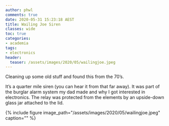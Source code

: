 ```yaml
---
author: phwl
comments: true
date: 2020-05-31 15:23:18 AEST
title: Wailing Joe Siren
classes: wide
toc: true
categories:
- academia
tags:
- electronics
header:
  teaser: /assets/images/2020/05/wailingjoe.jpeg
---
```


Cleaning up some old stuff and found this from the 70’s. 

<!-- more -->

It’s a quarter mile siren (you can hear it from that far away). It was part of the burglar alarm system my dad made and why I got interested in electronics. The relay was protected from the
elements by an upside-down glass jar attached to the lid.

{% include figure image_path="/assets/images/2020/05/wailingjoe.jpeg" caption="" %}
